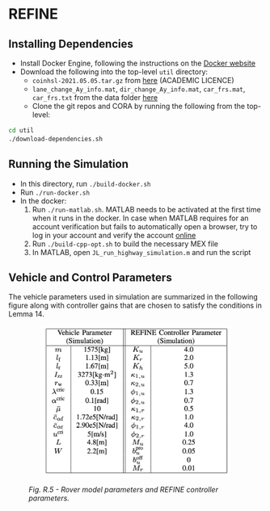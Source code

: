 # REFINE

## Installing Dependencies
* Install Docker Engine, following the instructions on the [Docker website](https://docs.docker.com/desktop/install/linux-install/)
* Download the following into the top-level `util` directory:
  * `coinhsl-2021.05.05.tar.gz` from [here](https://www.hsl.rl.ac.uk/ipopt/) (ACADEMIC LICENCE)
  * `lane_change_Ay_info.mat`, `dir_change_Ay_info.mat`, `car_frs.mat`, `car_frs.txt` from the data folder [here](https://drive.google.com/drive/folders/1WZbFFhCyhYQlMJxuV4caIzNoa-Q9VZkW?usp=share_link)
  * Clone the git repos and CORA by running the following from the top-level:
```bash
cd util
./download-dependencies.sh
```

## Running the Simulation
* In this directory, run `./build-docker.sh`
* Run `./run-docker.sh`
* In the docker:
  1. Run `./run-matlab.sh`. MATLAB needs to be activated at the first time when it runs in the docker. In case when MATLAB requires for an account verification but fails to automatically open a browser, try to log in your account and verify the account [online](https://matlab.mathworks.com/) 
  2. Run `./build-cpp-opt.sh` to build the necessary MEX file
  3. In MATLAB, open `JL_run_highway_simulation.m` and run the script

## Vehicle and Control Parameters

The vehicle parameters used in simulation are summarized in the following figure along with controller gains that are chosen to satisfy the conditions in Lemma 14.

<figure>
<p align="center">
  <img height="300" src="../Image/simulation_params.png"/>
  <figcaption> <i> Fig. R.5 - Rover model parameters and REFINE controller parameters. </i> </figcaption>
</p>
 </figure>

